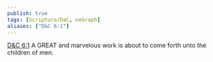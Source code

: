 ```yaml
---
publish: true
tags: [Scripture/DaC, noGraph]
aliases: ["D&C 6:1"]
---
```

[D&C 6:1](https://churchofjesuschrist.org/study/scriptures/dc-testament/dc/6?lang=eng&id=p1#p1) A GREAT and marvelous work is about to come forth unto the children of men.
